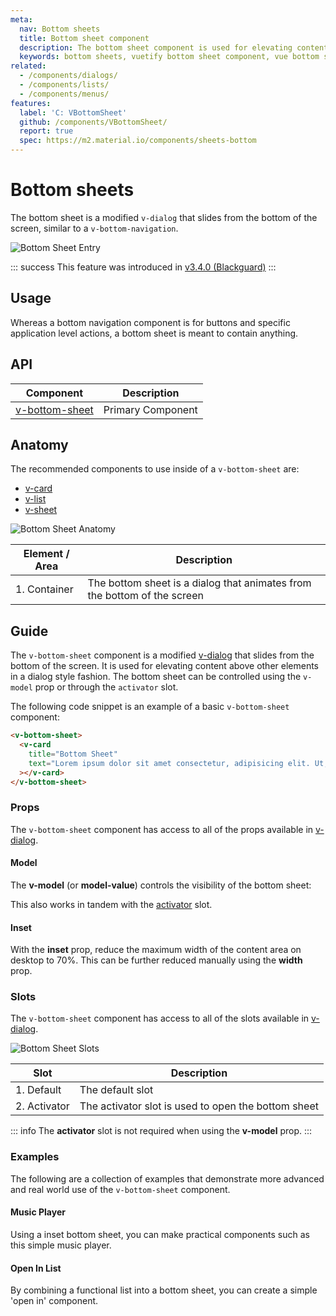 ```yaml
---
meta:
  nav: Bottom sheets
  title: Bottom sheet component
  description: The bottom sheet component is used for elevating content above other elements in a dialog style fashion.
  keywords: bottom sheets, vuetify bottom sheet component, vue bottom sheet component
related:
  - /components/dialogs/
  - /components/lists/
  - /components/menus/
features:
  label: 'C: VBottomSheet'
  github: /components/VBottomSheet/
  report: true
  spec: https://m2.material.io/components/sheets-bottom
---
```


# Bottom sheets

The bottom sheet is a modified `v-dialog` that slides from the bottom of the screen, similar to a `v-bottom-navigation`.

![Bottom Sheet Entry](https://cdn.vuetifyjs.com/docs/images/components/v-bottom-sheet/v-bottom-sheet-entry.png)

<page-features />

::: success
This feature was introduced in [v3.4.0 (Blackguard)](/getting-started/release-notes/?version=v3.4.0)
:::

## Usage

Whereas a bottom navigation component is for buttons and specific application level actions, a bottom sheet is meant to contain anything.

<usage name="v-bottom-sheet" />

<entry />

## API

| Component                                        | Description       |
|--------------------------------------------------|-------------------|
| [v-bottom-sheet](/api/v-bottom-sheet/) | Primary Component |

<api-inline hide-links />

## Anatomy

The recommended components to use inside of a `v-bottom-sheet` are:

* [v-card](/components/cards/)
* [v-list](/components/lists/)
* [v-sheet](/components/sheets/)

![Bottom Sheet Anatomy](https://cdn.vuetifyjs.com/docs/images/components/v-bottom-sheet/v-bottom-sheet-anatomy.png)

| Element / Area | Description                                                              |
|----------------|--------------------------------------------------------------------------|
| 1. Container   | The bottom sheet is a dialog that animates from the bottom of the screen |

## Guide

The `v-bottom-sheet` component is a modified [v-dialog](/components/dialogs/) that slides from the bottom of the screen. It is used for elevating content above other elements in a dialog style fashion. The bottom sheet can be controlled using the `v-model` prop or through the `activator` slot.

The following code snippet is an example of a basic `v-bottom-sheet` component:

```html
<v-bottom-sheet>
  <v-card
    title="Bottom Sheet"
    text="Lorem ipsum dolor sit amet consectetur, adipisicing elit. Ut, eos? Nulla aspernatur odio rem, culpa voluptatibus eius debitis."
  ></v-card>
</v-bottom-sheet>
```

### Props

The `v-bottom-sheet` component has access to all of the props available in [v-dialog](/api/v-dialog/).

#### Model

The **v-model** (or **model-value**) controls the visibility of the bottom sheet:

<example file="v-bottom-sheet/prop-model" />

This also works in tandem with the [activator](/api/v-bottom-sheet/#slots-activator) slot.

#### Inset

With the **inset** prop, reduce the maximum width of the content area on desktop to 70%. This can be further reduced manually using the **width** prop.

<example file="v-bottom-sheet/prop-inset" />

### Slots

The `v-bottom-sheet` component has access to all of the slots available in [v-dialog](/api/v-dialog#slots).

![Bottom Sheet Slots](https://cdn.vuetifyjs.com/docs/images/components/v-bottom-sheet/v-bottom-sheet-slots.png)

| Slot         | Description                                         |
|--------------|-----------------------------------------------------|
| 1. Default   | The default slot                                    |
| 2. Activator | The activator slot is used to open the bottom sheet |

::: info
The **activator** slot is not required when using the **v-model** prop.
:::

### Examples

The following are a collection of examples that demonstrate more advanced and real world use of the `v-bottom-sheet` component.

#### Music Player

Using a inset bottom sheet, you can make practical components such as this simple music player.

<example file="v-bottom-sheet/misc-player" />

#### Open In List

By combining a functional list into a bottom sheet, you can create a simple 'open in' component.

<example file="v-bottom-sheet/misc-open-in-list" />
